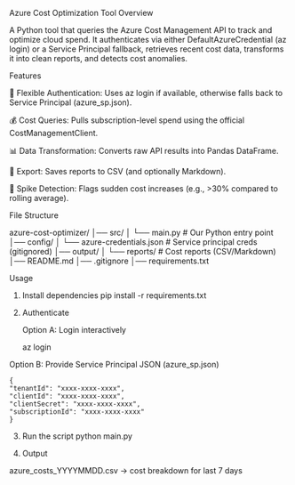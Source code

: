 Azure Cost Optimization Tool
Overview

A Python tool that queries the Azure Cost Management API to track and optimize cloud spend.
It authenticates via either DefaultAzureCredential (az login) or a Service Principal fallback, retrieves recent cost data, transforms it into clean reports, and detects cost anomalies.

Features

🔐 Flexible Authentication: Uses az login if available, otherwise falls back to Service Principal (azure_sp.json).

💰 Cost Queries: Pulls subscription-level spend using the official CostManagementClient.

📊 Data Transformation: Converts raw API results into Pandas DataFrame.

💾 Export: Saves reports to CSV (and optionally Markdown).

🚨 Spike Detection: Flags sudden cost increases (e.g., >30% compared to rolling average).

File Structure

azure-cost-optimizer/
│── src/
│ └── main.py # Our Python entry point
│── config/
│ └── azure-credentials.json # Service principal creds (gitignored)
│── output/
│ └── reports/ # Cost reports (CSV/Markdown)
│── README.md
│── .gitignore
│── requirements.txt

Usage

1. Install dependencies
   pip install -r requirements.txt

2. Authenticate

   Option A: Login interactively

   az login

Option B: Provide Service Principal JSON (azure_sp.json)

    {
    "tenantId": "xxxx-xxxx-xxxx",
    "clientId": "xxxx-xxxx-xxxx",
    "clientSecret": "xxxx-xxxx-xxxx",
    "subscriptionId": "xxxx-xxxx-xxxx"
    }

3. Run the script
   python main.py

4. Output

azure_costs_YYYYMMDD.csv → cost breakdown for last 7 days
